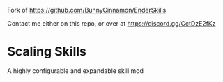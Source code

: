 Fork of https://github.com/BunnyCinnamon/EnderSkills

Contact me either on this repo, or over at https://discord.gg/CctDzE2fKz

# Scaling Skills
A highly configurable and expandable skill mod
